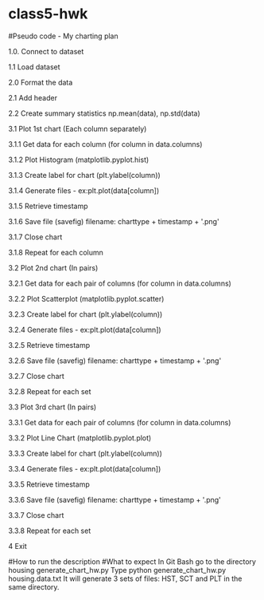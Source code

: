 # class5-hwk

#Pseudo code  - My charting plan

1.0. Connect to dataset

1.1 Load dataset

2.0 Format the data

2.1 Add header

2.2 Create summary statistics np.mean(data), np.std(data)

3.1 Plot 1st chart (Each column separately)

3.1.1 Get data for each column (for column in data.columns)

3.1.2 Plot Histogram (matplotlib.pyplot.hist)

3.1.3 Create label for chart (plt.ylabel(column))

3.1.4 Generate files - ex:plt.plot(data[column])

3.1.5 Retrieve timestamp

3.1.6 Save file (savefig) filename: charttype + timestamp + '.png'

3.1.7 Close chart

3.1.8 Repeat for each column

3.2 Plot 2nd chart (In pairs)

3.2.1 Get data for each pair of columns (for column in data.columns)

3.2.2 Plot Scatterplot (matplotlib.pyplot.scatter)

3.2.3 Create label for chart (plt.ylabel(column))

3.2.4 Generate files - ex:plt.plot(data[column])

3.2.5 Retrieve timestamp

3.2.6 Save file (savefig) filename: charttype + timestamp + '.png'

3.2.7 Close chart

3.2.8 Repeat for each set

3.3 Plot 3rd chart (In pairs)

3.3.1 Get data for each pair of columns (for column in data.columns)

3.3.2 Plot Line Chart (matplotlib.pyplot.plot)

3.3.3 Create label for chart (plt.ylabel(column))

3.3.4 Generate files - ex:plt.plot(data[column])

3.3.5 Retrieve timestamp

3.3.6 Save file (savefig) filename: charttype + timestamp + '.png'

3.3.7 Close chart

3.3.8 Repeat for each set

4 Exit


#How to run the description
#What to expect
In Git Bash go to the directory housing generate_chart_hw.py
Type python generate_chart_hw.py housing.data.txt
It will generate 3 sets of files: HST, SCT and PLT in the same directory.
